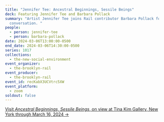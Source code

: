 ```yaml
---
title: "Jennifer Tee: Ancestral Beginnings, Sessile Beings"
deck: Featuring Jennifer Tee and Barbara Pollack
summary: "Artist Jennifer Tee joins Rail contributor Barbara Pollack for a
  conversation. "
people:
  - person: jennifer-tee
  - person: barbara-pollack
date: 2024-03-06T13:00:00-0500
end_date: 2024-03-06T14:30:00-0500
series: 1017
collections:
  - the-new-social-environment
event_organizer:
  - the-brooklyn-rail
event_producer:
  - the-brooklyn-rail
event_id: recKabX3UCVtrc5XW
event_platform:
  - zoom
soldout: false
---
```

[V﻿isit *Ancestral Beginnings, Sessile Beings*, on view at Tina Kim Gallery, New York through March 16, 2024 →](https://tinakimgallery.com/exhibitions/152-jennifer-tee-ancestral-beginnings-sessile-beings/)